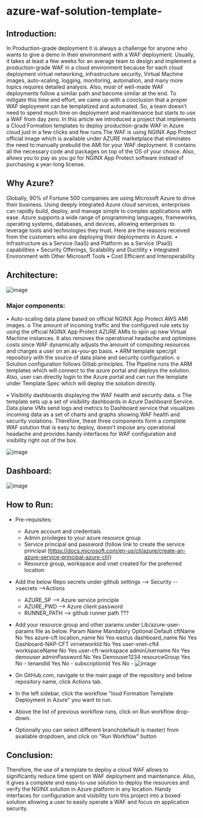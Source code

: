 # azure-waf-solution-template-

## Introduction:

In Production-grade deployment it is always a challenge for anyone who wants to give a demo in their environment with a WAF deployment.  Usually, it takes at least a few weeks for an average team to design and implement a production-grade WAF in a cloud environment because for each cloud deployment virtual networking, infrastructure security, Virtual Machine images, auto-scaling, logging, monitoring, automation, and many more topics requires detailed analysis. Also, most of well-made WAF deployments follow a similar path and become similar at the end. To mitigate this time and effort, we came up with a conclusion that a proper WAF deployment can be templatized and automated. So, a team doesn’t need to spend much time on deployment and maintenance but starts to use a WAF from day zero. 
In this article we introduced a project that implements a Cloud Formation templates to deploy production-grade WAF in Azure cloud just in a few clicks and few runs.The WAF is using NGINX App Protect official image which is available under AZURE marketplace that eliminates the need to manually prebuild the AMI for your WAF deployment. It contains all the necessary code and packages on top of the OS of your choice. Also, allows you to pay as you go for NGINX App Protect software instead of purchasing a year-long license. 


## Why Azure?

Globally, 90% of Fortune 500 companies are using Microsoft Azure to drive their business. Using deeply integrated Azure cloud services, enterprises can rapidly build, deploy, and manage simple to complex applications with ease. Azure supports a wide range of programming languages, frameworks, operating systems, databases, and devices, allowing enterprises to leverage tools and technologies they trust.
Here are the reasons received from the customers who are deploying their deployments in Azure.
•	Infrastructure as a Service (IaaS) and Platform as a Service (PaaS) capabilities
•	Security Offerings, Scalability and Ductility
•	Integrated Environment with Other Microsoft Tools
•	Cost Efficient and Interoperability

## Architecture:
![image](https://user-images.githubusercontent.com/39581520/174727809-8fde48cd-12eb-4d31-a428-1f7e83953418.png)


### Major components:

•	Auto-scaling data plane based on official NGINX App Protect AWS AMI images.
o	The amount of incoming traffic and the configured rule sets by using the official NGINX App Protect AZURE AMIs to spin up new Virtual Machine instances. It also removes the operational headache and optimizes costs since WAF dynamically adjusts the amount of computing resources and charges a user on an as-you-go basis.
•	ARM template spec/git repository with the source of data plane and security configuration.
o	Solution configuration follows Gitlab principles. The Pipeline runs the ARM templates which will connect to the azure portal and deploys the solution. Also, user can directly login to the Azure portal and can run the template under Template Spec which will deploy the solution directly.

•	Visibility dashboards displaying the WAF health and security data.
o	The template sets up a set of visibility dashboards in Azure Dashboard Service. Data plane VMs send logs and metrics to Dashboard service that visualizes incoming data as a set of charts and graphs showing WAF health and security violations.
Therefore, these three components form a complete WAF solution that is easy to deploy, doesn’t impose any operational headache and provides handy interfaces for WAF configuration and visibility right out of the box.

![image](https://user-images.githubusercontent.com/39581520/174728235-9e974956-6be9-4377-8bed-30990ec1ffff.png)

## Dashboard:

![image](https://user-images.githubusercontent.com/39581520/174728292-7c9aa06a-377d-4a35-94d2-11d6863a25a5.png)


## How to Run:

* Pre-requisites:
  * Azure account and credentials
  * Admin privileges to your azure resource group
  * Service principal and password (follow link to create the service principal (https://docs.microsoft.com/en-us/cli/azure/create-an-azure-service-principal-azure-cli))
  * Resource group, workspace and vnet created for the preferred location
* Add the below Repo secrets under github settings --> Security -->secrets -->Actions 
   * AZURE_SP --> Azure service principle
   * AZURE_PWD --> Azure client password
   * RUNNER_PATH --> github runner path ???
* Add your resource group and other params under Lib/azure-user-params file as below.
Param Name	Mandatory	Optional	Default
cftName	No	Yes	azure-cft
location_name	No	Yes	eastus
dashboard_name	No	Yes	Dashboard-NAP-CFT
virnetworkId	No	Yes	user-vnet-cft4
workspaceName	No	Yes	user-cft-workspace
adminUsername	No	Yes	demouser
adminPassword	No	Yes	Demouser1234
resourceGroup	Yes	No	-
tenandId	Yes	No	-
subscriptionId	Yes	No	-
![image](https://user-images.githubusercontent.com/6093830/177365614-fb285a8a-189c-4cb3-a9be-4b55dc5d2b8a.png)


* On GitHub.com, navigate to the main page of the repository and below repository name, click Actions tab.
* In the left sidebar, click the workflow "loud Formation Template Deployment in Azure" you want to run.
* Above the list of previous workflow runs, click on Run workflow drop-down.
* Optionally you can select different branch(default is master) from available dropdown, and click on "Run Workflow" button

## Conclusion:

Therefore, the use of a template to deploy a cloud WAF allows to significantly reduce time spent on WAF deployment and maintenance. Also, it gives a complete and easy-to-use solution to deploy the resources and verify the NGINX solution in Azure platform in any location. Handy interfaces for configuration and visibility turn this project into a boxed solution allowing a user to easily operate a WAF and focus on application security.
